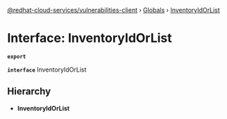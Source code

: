 [@redhat-cloud-services/vulnerabilities-client](../README.md) › [Globals](../globals.md) › [InventoryIdOrList](inventoryidorlist.md)

# Interface: InventoryIdOrList

**`export`** 

**`interface`** InventoryIdOrList

## Hierarchy

* **InventoryIdOrList**
